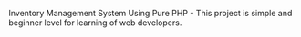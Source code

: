 Inventory Management System Using Pure PHP - This project is simple and beginner level for learning of web developers. 
